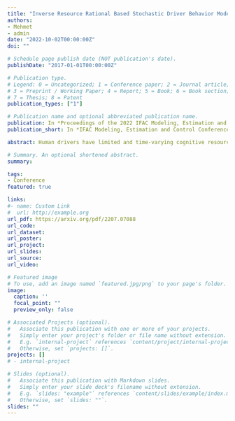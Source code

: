 ```yaml
---
title: "Inverse Resource Rational Based Stochastic Driver Behavior Model"
authors:
- Mehmet
- admin
date: "2022-10-02T00:00:00Z"
doi: ""

# Schedule page publish date (NOT publication's date).
publishDate: "2017-01-01T00:00:00Z"

# Publication type.
# Legend: 0 = Uncategorized; 1 = Conference paper; 2 = Journal article;
# 3 = Preprint / Working Paper; 4 = Report; 5 = Book; 6 = Book section;
# 7 = Thesis; 8 = Patent
publication_types: ["1"]

# Publication name and optional abbreviated publication name.
publication: In *Proceedings of the 2022 IFAC Modeling, Estimation and Control Conference*
publication_short: In *IFAC Modeling, Estimation and Control Conference*

abstract: Human drivers have limited and time-varying cognitive resources when making decisions in real-world traffic scenarios, which often leads to unique and stochastic behaviors that can not be explained by perfect rationality assumption, a widely accepted premise in modeling driving behaviors that presume drivers rationally make decisions to maximize their own rewards under all circumstances. To explicitly address this disadvantage, this study presents a novel driver behavior model that aims to capture the resource rationality and stochasticity of the human driver’s behaviors in realistic longitudinal driving scenarios. The resource rationality principle can provide a theoretic framework to better understand the human cognition processes by modeling human’s internal cognitive mechanisms as utility maximization subject to cognitive resource limitations, which can be represented as finite and time-varying preview horizons in the context of driving. An inverse resource rational-based stochastic inverse reinforcement learning approach (IRR-SIRL) is proposed to learn a distribution of the planning horizon and cost function of the human driver with a given series of human demonstrations. A nonlinear model predictive control (NMPC) with a time-varying horizon approach is used to generate driver-specific trajectories by using the learned distributions of the planning horizon and the cost function of the driver. The simulation experiments are carried out using human demonstrations gathered from the driver-in-the-loop driving simulator. The results reveal that the proposed inverse resource rational-based stochastic driver model can address the resource rationality and stochasticity of human driving behaviors in a variety of realistic longitudinal driving scenarios.

# Summary. An optional shortened abstract.
summary:

tags:
- Conference
featured: true

links:
#- name: Custom Link
#  url: http://example.org
url_pdf: https://arxiv.org/pdf/2207.07088
url_code:
url_dataset:
url_poster:
url_project:
url_slides:
url_source:
url_video:

# Featured image
# To use, add an image named `featured.jpg/png` to your page's folder.
image:
  caption: ''
  focal_point: ""
  preview_only: false

# Associated Projects (optional).
#   Associate this publication with one or more of your projects.
#   Simply enter your project's folder or file name without extension.
#   E.g. `internal-project` references `content/project/internal-project/index.md`.
#   Otherwise, set `projects: []`.
projects: []
# - internal-project

# Slides (optional).
#   Associate this publication with Markdown slides.
#   Simply enter your slide deck's filename without extension.
#   E.g. `slides: "example"` references `content/slides/example/index.md`.
#   Otherwise, set `slides: ""`.
slides: ""
---
```

